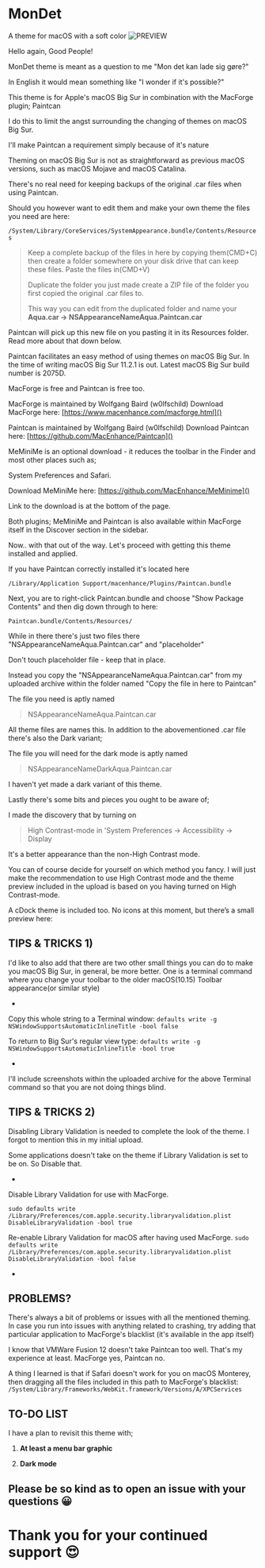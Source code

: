 # MonDet
A theme for macOS with a soft color 
![PREVIEW](https://user-images.githubusercontent.com/86615159/208351141-230ee404-6c0e-4542-869b-df1c8f953c9b.png)

Hello again, Good People! 


MonDet theme is meant as a question to me "Mon det kan lade sig gøre?" 

In English it would mean something like "I wonder if it's possible?"


This theme is for Apple's macOS Big Sur in combination with the MacForge plugin; Paintcan

I do this to limit the angst surrounding the changing of themes on macOS Big Sur.

I'll make Paintcan a requirement simply because of it's nature

Theming on macOS Big Sur is not as straightforward as previous macOS versions, such as macOS Mojave and macOS Catalina.

There's no real need for keeping backups of the original .car files when using Paintcan.

Should you however want to edit them and make your own theme the files you need are here:

`/System/Library/CoreServices/SystemAppearance.bundle/Contents/Resources`


> Keep a complete backup of the files in here by copying them(CMD+C) then create a folder somewhere on your disk drive that can keep these files. Paste the files in(CMD+V)
> 
> Duplicate the folder you just made create a ZIP file of the folder you first copied the original .car files to.
> 
> This way you can edit from the duplicated folder and name your **Aqua.car -> NSAppearanceNameAqua.Paintcan.car**

Paintcan will pick up this new file on you pasting it in its Resources folder. Read more about that down below.

Paintcan facilitates an easy method of using themes on macOS Big Sur. In the time of writing macOS Big Sur 11.2.1 is out. Latest macOS Big Sur build number is 2075D.


MacForge is free and Paintcan is free too.

MacForge is maintained by Wolfgang Baird (w0lfschild)
Download MacForge here:
[https://www.macenhance.com/macforge.html]()

Paintcan is maintained by Wolfgang Baird (w0lfschild)
Download Paintcan here:
[https://github.com/MacEnhance/Paintcan]()

MeMiniMe is an optional download - it reduces the toolbar in the Finder and most other places such as;

System Preferences and Safari.

Download MeMiniMe here:
[https://github.com/MacEnhance/MeMinime]()
 

Link to the download is at the bottom of the page.

Both plugins; MeMiniMe and Paintcan is also available within MacForge itself in the Discover section in the sidebar.

Now.. with that out of the way. Let's proceed with getting this theme installed and applied.

If you have Paintcan correctly installed it's located here

`/Library/Application Support/macenhance/Plugins/Paintcan.bundle`

Next, you are to right-click Paintcan.bundle and choose "Show Package Contents" and then dig down through to here:

`Paintcan.bundle/Contents/Resources/`

While in there there's just two files there "NSAppearanceNameAqua.Paintcan.car" and "placeholder"

Don't touch placeholder file - keep that in place.

Instead you copy the "NSAppearanceNameAqua.Paintcan.car" from my uploaded archive within the folder named "Copy the file in here to Paintcan"

The file you need is aptly named
> NSAppearanceNameAqua.Paintcan.car

All theme files are names this. In addition to the abovementioned .car file there's also the Dark variant;

The file you will need for the dark mode is aptly named
> NSAppearanceNameDarkAqua.Paintcan.car

I haven't yet made a dark variant of this theme.

Lastly there's some bits and pieces you ought to be aware of;

I made the discovery that by turning on 
> High Contrast-mode in 'System Preferences -> Accessibility -> Display

It's a better appearance than the non-High Contrast mode.

You can of course decide for yourself on which method you fancy. I will just make the recommendation to use High Contrast mode and the theme preview included in the upload is based on you having turned on High Contrast-mode.

A cDock theme is included too. No icons at this moment, but there’s a small preview here:

## TIPS & TRICKS 1)

I'd like to also add that there are two other small things you can do to make you macOS Big Sur, in general, be more better. One is a terminal command where you change your toolbar to the older macOS(10.15) Toolbar appearance(or similar style)

-

Copy this whole string to a Terminal window:
`defaults write -g NSWindowSupportsAutomaticInlineTitle -bool false`

To return to Big Sur's regular view type:
`defaults write -g NSWindowSupportsAutomaticInlineTitle -bool true`

-

I'll include screenshots within the uploaded archive for the above Terminal command so that you are not doing things blind.

## TIPS & TRICKS 2)

Disabling Library Validation is needed to complete the look of the theme. I forgot to mention this in my initial upload.

Some applications doesn't take on the theme if Library Validation is set to be on. So Disable that.

-

Disable Library Validation for use with MacForge.

`sudo defaults write /Library/Preferences/com.apple.security.libraryvalidation.plist DisableLibraryValidation -bool true`

Re-enable Library Validation for macOS after having used MacForge.
`sudo defaults write /Library/Preferences/com.apple.security.libraryvalidation.plist DisableLibraryValidation -bool false`

-

## PROBLEMS?
There's always a bit of problems or issues with all the mentioned theming. In case you run into issues with anything related to crashing, try adding that particular application to MacForge's blacklist (it's available in the app itself)

I know that VMWare Fusion 12 doesn't take Paintcan too well. That's my experience at least. MacForge yes, Paintcan no.

A thing I learned is that if Safari doesn't work for you on macOS Monterey, then dragging all the files included in this path to MacForge's blacklist:
`/System/Library/Frameworks/WebKit.framework/Versions/A/XPCServices`
 

## TO-DO LIST

I have a plan to revisit this theme with;

1. **At least a menu bar graphic**

1. **Dark mode**

## Please be so kind as to open an issue with your questions 😀

# Thank you for your continued support 😍
